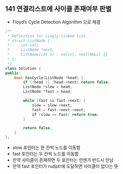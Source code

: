 ## 141 연결리스트에 사이클 존재여부 판별

- Floyd’s Cycle Detection Algorithm 으로 해결

```cpp
/**
 * Definition for singly-linked list.
 * struct ListNode {
 *     int val;
 *     ListNode *next;
 *     ListNode(int x) : val(x), next(NULL) {}
 * };
 */
class Solution {
public:
    bool hasCycle(ListNode *head) {
        if (!head || !head->next) return false;
        ListNode *slow = head;
        ListNode *fast = head;

        while (fast && fast->next) {
            slow = slow->next;
            fast = fast->next->next;
            if (slow == fast) return true;
        }

        return false;
    }
};
```

- slow 포인터는 한 칸씩 노드를 이동함
- fast 포인터는 두 칸씩 노드를 이동함
- 만약 사이클이 존재하면 두 포인터는 언젠가 반드시 만남
- 만약 fast 포인터가 nullptr에 도달하면 사이클이 없다는 뜻